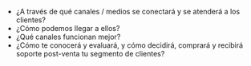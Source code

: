 - ¿A través de qué canales / medios se conectará y se atenderá a los clientes?
- ¿Cómo podemos llegar a ellos?
- ¿Qué canales funcionan mejor?
- ¿Cómo te conocerá y evaluará, y cómo decidirá, comprará y recibirá soporte post-venta tu segmento de clientes?
